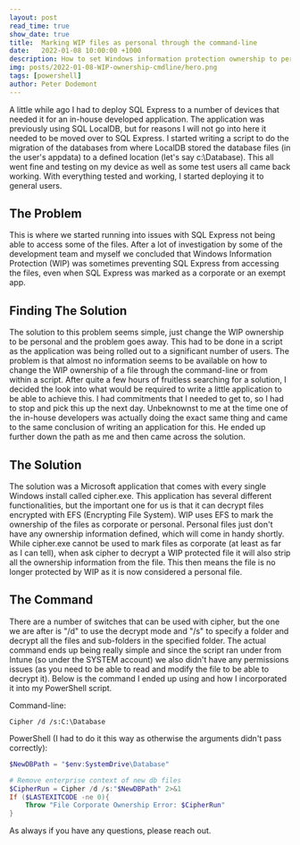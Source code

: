 ```yaml
---
layout: post
read_time: true
show_date: true
title:  Marking WIP files as personal through the command-line
date:   2022-01-08 10:00:00 +1000
description: How to set Windows information protection ownership to personal from the command-line.
img: posts/2022-01-08-WIP-ownership-cmdline/hero.png
tags: [powershell]
author: Peter Dodemont
---
```

A little while ago I had to deploy SQL Express to a number of devices that needed it for an in-house developed application. The application was previously using SQL LocalDB, but for reasons I will not go into here it needed to be moved over to SQL Express. I started writing a script to do the migration of the databases from where LocalDB stored the database files (in the user's appdata) to a defined location (let's say c:\Database). This all went fine and testing on my device as well as some test users all came back working. With everything tested and working, I started deploying it to general users.

## The Problem
This is where we started running into issues with SQL Express not being able to access some of the files. After a lot of investigation by some of the development team and myself we concluded that Windows Information Protection (WIP) was sometimes preventing SQL Express from accessing the files, even when SQL Express was marked as a corporate or an exempt app.

## Finding The Solution
The solution to this problem seems simple, just change the WIP ownership to be personal and the problem goes away. This had to be done in a script as the application was being rolled out to a significant number of users. The problem is that almost no information seems to be available on how to change the WIP ownership of a file through the command-line or from within a script.
After quite a few hours of fruitless searching for a solution, I decided the look into what would be required to write a little application to be able to achieve this. I had commitments that I needed to get to, so I had to stop and pick this up the next day. Unbeknownst to me at the time one of the in-house developers was actually doing the exact same thing and came to the same conclusion of writing an application for this. He ended up further down the path as me and then came across the solution.

## The Solution
The solution was a Microsoft application that comes with every single Windows install called cipher.exe. This application has several different functionalities, but the important one for us is that it can decrypt files encrypted with EFS (Encrypting File System). WIP uses EFS to mark the ownership of the files as corporate or personal. Personal files just don't have any ownership information defined, which will come in handy shortly. While cipher.exe cannot be used to mark files as corporate (at least as far as I can tell), when ask cipher to decrypt a WIP protected file it will also strip all the ownership information from the file. This then means the file is no longer protected by WIP as it is now considered a personal file.

## The Command
There are a number of switches that can be used with cipher, but the one we are after is "/d" to use the decrypt mode and "/s" to specify a folder and decrypt all the files and sub-folders in the specified folder.
The actual command ends up being really simple and since the script ran under from Intune (so under the SYSTEM account) we also didn't have any permissions issues (as you need to be able to read and modify the file to be able to decrypt it).
Below is the command I ended up using and how I incorporated it into my PowerShell script.

Command-line:
```
Cipher /d /s:C:\Database
```
PowerShell (I had to do it this way as otherwise the arguments didn't pass correctly):
```powershell
$NewDBPath = "$env:SystemDrive\Database"

# Remove enterprise context of new db files
$CipherRun = Cipher /d /s:"$NewDBPath" 2>&1
If ($LASTEXITCODE -ne 0){
    Throw "File Corporate Ownership Error: $CipherRun"
} 
```

As always if you have any questions, please reach out.